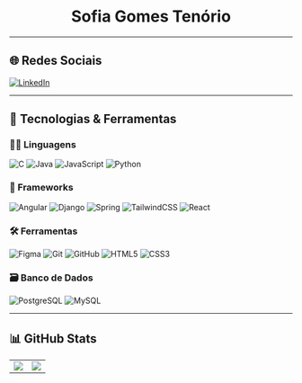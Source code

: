 <h1 align="center">
  Sofia Gomes Tenório
</h1>

---

## 🌐 Redes Sociais

[![LinkedIn](https://img.shields.io/badge/LinkedIn-000000?style=for-the-badge&logo=linkedin&logoColor=FF69B4)](https://www.linkedin.com/in/sofia-tenorio2/)

---

## 🚀 Tecnologias & Ferramentas

### 👩‍💻 Linguagens
![C](https://img.shields.io/badge/C-000000?style=for-the-badge&logo=c&logoColor=FF69B4)
![Java](https://img.shields.io/badge/Java-000000?style=for-the-badge&logo=java&logoColor=FF69B4)
![JavaScript](https://img.shields.io/badge/JavaScript-000000?style=for-the-badge&logo=javascript&logoColor=FF69B4)
![Python](https://img.shields.io/badge/Python-000000?style=for-the-badge&logo=python&logoColor=FF69B4)

### 🧱 Frameworks
![Angular](https://img.shields.io/badge/Angular-000000?style=for-the-badge&logo=angular&logoColor=FF69B4)
![Django](https://img.shields.io/badge/Django-000000?style=for-the-badge&logo=django&logoColor=FF69B4)
![Spring](https://img.shields.io/badge/Spring-000000?style=for-the-badge&logo=spring&logoColor=FF69B4)
![TailwindCSS](https://img.shields.io/badge/Tailwind_CSS-000000?style=for-the-badge&logo=tailwindcss&logoColor=FF69B4)
![React](https://img.shields.io/badge/React-000000?style=for-the-badge&logo=react&logoColor=FF69B4)

### 🛠 Ferramentas
![Figma](https://img.shields.io/badge/Figma-000000?style=for-the-badge&logo=figma&logoColor=FF69B4)
![Git](https://img.shields.io/badge/Git-000000?style=for-the-badge&logo=git&logoColor=FF69B4)
![GitHub](https://img.shields.io/badge/GitHub-000000?style=for-the-badge&logo=github&logoColor=FF69B4)
![HTML5](https://img.shields.io/badge/HTML5-000000?style=for-the-badge&logo=html5&logoColor=FF69B4)
![CSS3](https://img.shields.io/badge/CSS3-000000?style=for-the-badge&logo=css3&logoColor=FF69B4)


### 🗃 Banco de Dados
![PostgreSQL](https://img.shields.io/badge/PostgreSQL-000000?style=for-the-badge&logo=postgresql&logoColor=FF69B4)
![MySQL](https://img.shields.io/badge/MySQL-000000?style=for-the-badge&logo=mysql&logoColor=FF69B4)


---

## 📊 GitHub Stats

<table>
  <tr align="center">
    <td>
      <img src="https://github-readme-stats.vercel.app/api?username=Sofia1653&theme=transparent&bg_color=000000&border_color=FF69B4&show_icons=true&icon_color=FF69B4&title_color=FF69B4&text_color=ffffff" />
    </td>
    <td>
      <img src="https://github-readme-stats.vercel.app/api/top-langs/?username=Sofia1653&layout=compact&bg_color=000000&border_color=FF69B4&title_color=FF69B4&text_color=ffffff" />
    </td>
  </tr>
</table>


